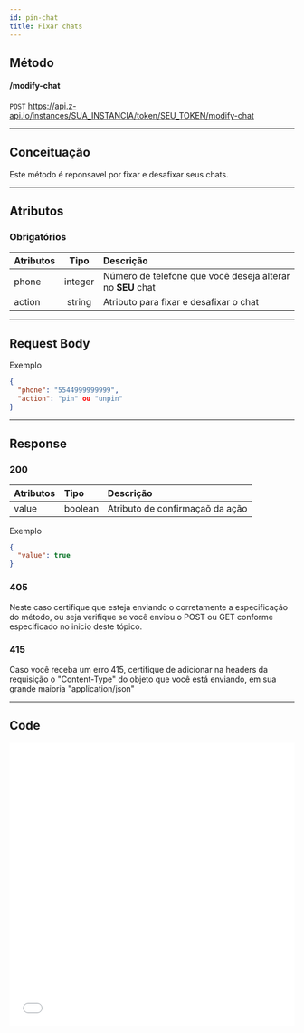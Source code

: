 ```yaml
---
id: pin-chat
title: Fixar chats
---
```


## Método

#### /modify-chat

`POST` https://api.z-api.io/instances/SUA_INSTANCIA/token/SEU_TOKEN/modify-chat

---

## Conceituação

Este método é reponsavel por fixar e desafixar seus chats.

---

## Atributos

### Obrigatórios

| Atributos | Tipo | Descrição |
| :--    |  :-:    | :-- |
| phone  | integer | Número de telefone que você deseja alterar no **SEU** chat |
| action | string  | Atributo para fixar e desafixar o chat |

---

## Request Body

Exemplo

```json
{
  "phone": "5544999999999",
  "action": "pin" ou "unpin"
}
```

---

## Response

### 200

| Atributos | Tipo    | Descrição                       |
| :-------- | :------ | :------------------------------ |
| value     | boolean | Atributo de confirmaçaõ da ação |

Exemplo

```json
{
  "value": true
}
```

### 405

Neste caso certifique que esteja enviando o corretamente a especificação do método, ou seja verifique se você enviou o POST ou GET conforme especificado no inicio deste tópico.

### 415

Caso você receba um erro 415, certifique de adicionar na headers da requisição o "Content-Type" do objeto que você está enviando, em sua grande maioria "application/json"

---

## Code

<iframe src="//api.apiembed.com/?source=https://raw.githubusercontent.com/Z-API/z-api-docs/main/json-examples/pin-chat.json&targets=all" frameborder="0" scrolling="no" width="100%" height="500px" seamless></iframe>
